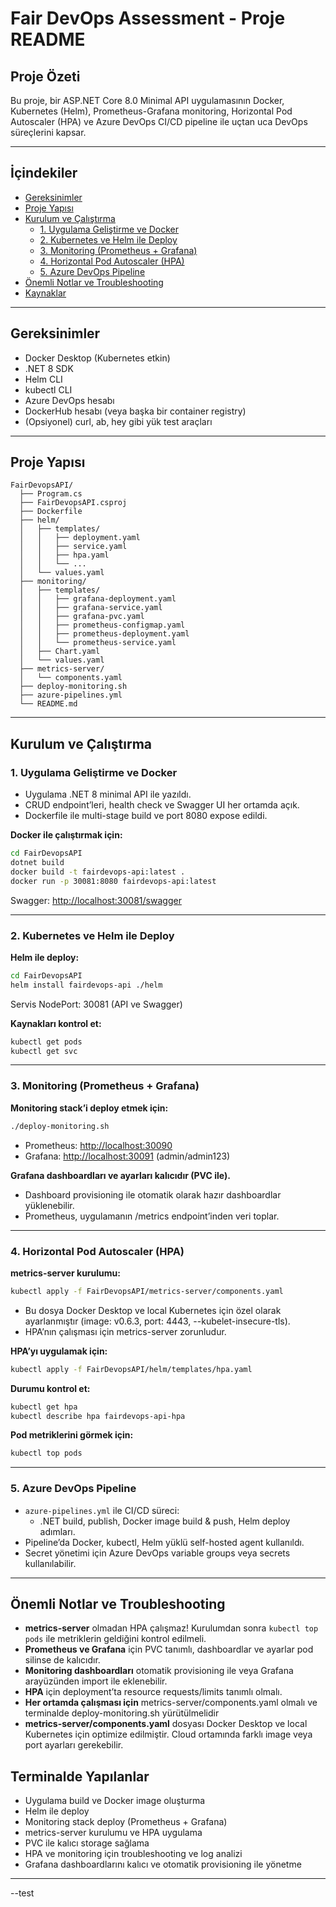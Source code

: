 # Fair DevOps Assessment - Proje README

## Proje Özeti
Bu proje, bir ASP.NET Core 8.0 Minimal API uygulamasının Docker, Kubernetes (Helm), Prometheus-Grafana monitoring, Horizontal Pod Autoscaler (HPA) ve Azure DevOps CI/CD pipeline ile uçtan uca DevOps süreçlerini kapsar.

---

## İçindekiler
- [Gereksinimler](#gereksinimler)
- [Proje Yapısı](#proje-yapısı)
- [Kurulum ve Çalıştırma](#kurulum-ve-çalıştırma)
  - [1. Uygulama Geliştirme ve Docker](#1-uygulama-geliştirme-ve-docker)
  - [2. Kubernetes ve Helm ile Deploy](#2-kubernetes-ve-helm-ile-deploy)
  - [3. Monitoring (Prometheus + Grafana)](#3-monitoring-prometheus--grafana)
  - [4. Horizontal Pod Autoscaler (HPA)](#4-horizontal-pod-autoscaler-hpa)
  - [5. Azure DevOps Pipeline](#5-azure-devops-pipeline)
- [Önemli Notlar ve Troubleshooting](#önemli-notlar-ve-troubleshooting)
- [Kaynaklar](#kaynaklar)

---

## Gereksinimler
- Docker Desktop (Kubernetes etkin)
- .NET 8 SDK
- Helm CLI
- kubectl CLI
- Azure DevOps hesabı
- DockerHub hesabı (veya başka bir container registry)
- (Opsiyonel) curl, ab, hey gibi yük test araçları

---

## Proje Yapısı
```
FairDevopsAPI/
  ├── Program.cs
  ├── FairDevopsAPI.csproj
  ├── Dockerfile
  ├── helm/
  │   ├── templates/
  │   │   ├── deployment.yaml
  │   │   ├── service.yaml
  │   │   ├── hpa.yaml
  │   │   └── ...
  │   └── values.yaml
  ├── monitoring/
  │   ├── templates/
  │   │   ├── grafana-deployment.yaml
  │   │   ├── grafana-service.yaml
  │   │   ├── grafana-pvc.yaml
  │   │   ├── prometheus-configmap.yaml
  │   │   ├── prometheus-deployment.yaml
  │   │   └── prometheus-service.yaml
  │   ├── Chart.yaml
  │   └── values.yaml
  ├── metrics-server/
  │   └── components.yaml
  ├── deploy-monitoring.sh
  ├── azure-pipelines.yml
  └── README.md
```

---

## Kurulum ve Çalıştırma

### 1. Uygulama Geliştirme ve Docker
- Uygulama .NET 8 minimal API ile yazıldı.
- CRUD endpoint’leri, health check ve Swagger UI her ortamda açık.
- Dockerfile ile multi-stage build ve port 8080 expose edildi.

**Docker ile çalıştırmak için:**
```bash
cd FairDevopsAPI
dotnet build
docker build -t fairdevops-api:latest .
docker run -p 30081:8080 fairdevops-api:latest
```
Swagger: [http://localhost:30081/swagger](http://localhost:30081/swagger)

---

### 2. Kubernetes ve Helm ile Deploy

**Helm ile deploy:**
```bash
cd FairDevopsAPI
helm install fairdevops-api ./helm
```
Servis NodePort: 30081 (API ve Swagger)

**Kaynakları kontrol et:**
```bash
kubectl get pods
kubectl get svc
```

---

### 3. Monitoring (Prometheus + Grafana)

**Monitoring stack’i deploy etmek için:**
```bash
./deploy-monitoring.sh
```
- Prometheus: [http://localhost:30090](http://localhost:30090)
- Grafana: [http://localhost:30091](http://localhost:30091) (admin/admin123)

**Grafana dashboardları ve ayarları kalıcıdır (PVC ile).**
- Dashboard provisioning ile otomatik olarak hazır dashboardlar yüklenebilir.
- Prometheus, uygulamanın /metrics endpoint’inden veri toplar.

---

### 4. Horizontal Pod Autoscaler (HPA)

**metrics-server kurulumu:**
```bash
kubectl apply -f FairDevopsAPI/metrics-server/components.yaml
```
- Bu dosya Docker Desktop ve local Kubernetes için özel olarak ayarlanmıştır (image: v0.6.3, port: 4443, --kubelet-insecure-tls).
- HPA’nın çalışması için metrics-server zorunludur.

**HPA’yı uygulamak için:**
```bash
kubectl apply -f FairDevopsAPI/helm/templates/hpa.yaml
```
**Durumu kontrol et:**
```bash
kubectl get hpa
kubectl describe hpa fairdevops-api-hpa
```
**Pod metriklerini görmek için:**
```bash
kubectl top pods
```

---

### 5. Azure DevOps Pipeline

- `azure-pipelines.yml` ile CI/CD süreci:
  - .NET build, publish, Docker image build & push, Helm deploy adımları.
- Pipeline’da Docker, kubectl, Helm yüklü self-hosted agent kullanıldı.
- Secret yönetimi için Azure DevOps variable groups veya secrets kullanılabilir.

---

## Önemli Notlar ve Troubleshooting

- **metrics-server** olmadan HPA çalışmaz!  Kurulumdan sonra `kubectl top pods` ile metriklerin geldiğini kontrol edilmeli.
- **Prometheus ve Grafana** için PVC tanımlı, dashboardlar ve ayarlar pod silinse de kalıcıdır.
- **Monitoring dashboardları** otomatik provisioning ile veya Grafana arayüzünden import ile eklenebilir.
- **HPA** için deployment’ta resource requests/limits tanımlı olmalı.
- **Her ortamda çalışması için** metrics-server/components.yaml olmalı ve terminalde deploy-monitoring.sh yürütülmelidir
- **metrics-server/components.yaml** dosyası Docker Desktop ve local Kubernetes için optimize edilmiştir. Cloud ortamında farklı image veya port ayarları gerekebilir.



## Terminalde Yapılanlar
- Uygulama build ve Docker image oluşturma
- Helm ile deploy
- Monitoring stack deploy (Prometheus + Grafana)
- metrics-server kurulumu ve HPA uygulama
- PVC ile kalıcı storage sağlama
- HPA ve monitoring için troubleshooting ve log analizi
- Grafana dashboardlarını kalıcı ve otomatik provisioning ile yönetme

---

--test